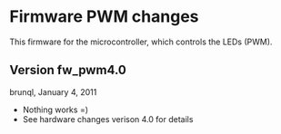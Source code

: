 Firmware PWM changes
====================

This firmware for the microcontroller, which controls the LEDs (PWM).

Version fw_pwm4.0
-----------------
brunql, January 4, 2011

* Nothing works =)
* See hardware changes verison 4.0 for details 

